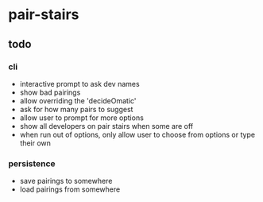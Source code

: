 # pair-stairs

## todo

### cli
- interactive prompt to ask dev names
- show bad pairings
- allow overriding the 'decideOmatic'
- ask for how many pairs to suggest
- allow user to prompt for more options
- show all developers on pair stairs when some are off
- when run out of options, only allow user to choose from options or type their own

### persistence
- save pairings to somewhere
- load pairings from somewhere